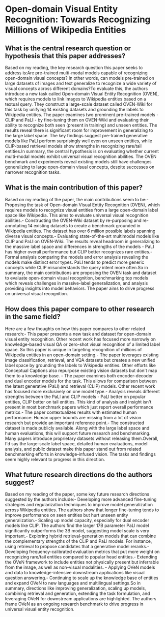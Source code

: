 # Open-domain Visual Entity Recognition: Towards Recognizing Millions of   Wikipedia Entities

## What is the central research question or hypothesis that this paper addresses?

Based on my reading, the key research question this paper seeks to address is:Are pre-trained multi-modal models capable of recognizing open-domain visual concepts? In other words, can models pre-trained on large datasets of images and text generalize to recognize a wide variety of visual concepts across different domains?To evaluate this, the authors introduce a new task called Open-domain Visual Entity Recognition (OVEN), which requires models to link images to Wikipedia entities based on a textual query. They construct a large-scale dataset called OVEN-Wiki for this task by unifying 14 existing datasets and grounding the labels to Wikipedia entities. The paper examines two prominent pre-trained models - CLIP and PaLI - by fine-tuning them on OVEN-Wiki and evaluating their ability to recognize both seen (present in training) and unseen entities. The results reveal there is significant room for improvement in generalizing to the large label space. The key findings suggest pre-trained generative models like PaLI perform surprisingly well even on unseen entities, while CLIP-based retrieval models show strengths in recognizing rare/tail entities.In summary, the central hypothesis is on evaluating whether current multi-modal models exhibit universal visual recognition abilities. The OVEN benchmark and experiments reveal existing models still have challenges generalizing to large open-domain visual concepts, despite successes on narrower recognition tasks.


## What is the main contribution of this paper?

Based on my reading of the paper, the main contributions seem to be:- Proposing the task of Open-domain Visual Entity Recognition (OVEN), which requires models to recognize visual entities from a large open-domain label space like Wikipedia. This aims to evaluate universal visual recognition abilities.- Constructing the OVEN-Wiki dataset by re-purposing and re-annotating 14 existing datasets to create a benchmark grounded in Wikipedia entities. The dataset has over 6 million possible labels spanning diverse visual concepts.- Evaluating state-of-the-art multimodal models like CLIP and PaLI on OVEN-Wiki. The results reveal headroom in generalizing to the massive label space and differences in strengths of the models - PaLI has higher overall performance but CLIP better recognizes rare entities.- Formal analysis comparing the models and error analysis revealing the models make distinct error types. PaLI tends to predict more generic concepts while CLIP misunderstands the query intent more often.So in summary, the main contributions are proposing the OVEN task and dataset to evaluate open-domain visual recognition, benchmarking top models which reveals challenges in massive-label generalization, and analysis providing insights into model behaviors. The paper aims to drive progress on universal visual recognition.


## How does this paper compare to other research in the same field?

Here are a few thoughts on how this paper compares to other related research:- This paper presents a new task and dataset for open-domain visual entity recognition. Other recent work has focused more narrowly on knowledge-based visual QA or zero-shot visual recognition of a limited label space. So this paper is unique in targeting recognition of millions of Wikipedia entities in an open-domain setting.- The paper leverages existing image classification, retrieval, and VQA datasets but creates a new unified label space by grounding the labels to Wikipedia entities. Other efforts like Conceptual Captions also repurpose existing vision datasets but don't map them to a knowledge base. - The paper examines both encoder-decoder and dual encoder models for the task. This allows for comparison between the latest generative (PaLI) and retrieval (CLIP) models. Other recent work has focused more exclusively on one model type.- Analysis reveals different strengths between the PaLI and CLIP models - PaLI better on popular entities, CLIP better on tail entities. This kind of analysis and insight isn't present in most benchmark papers which just report overall performance metrics.- The paper contextualizes results with estimated human performance. Human upper bounds are missing from a lot of vision research but provide an important reference point.- The constructed dataset is made publicly available. Along with the large label space and human evaluations, this will support future research and benchmarking. Many papers introduce proprietary datasets without releasing them.Overall, I'd say the large-scale label space, detailed human evaluations, model analysis, and public dataset make this paper stand out from related benchmarking efforts in knowledge-infused vision. The tasks and findings seem highly relevant to progress in this direction.


## What future research directions do the authors suggest?

Based on my reading of the paper, some key future research directions suggested by the authors include:- Developing more advanced fine-tuning strategies and regularization techniques to improve model generalization across Wikipedia entities. The authors show that longer fine-tuning tends to improve performance on seen entities but hurt unseen entity generalization.- Scaling up model capacity, especially for dual encoder models like CLIP. The authors find the larger 17B parameter PaLI model significantly outperforms the 3B model, suggesting model scale is very important.- Exploring hybrid retrieval-generation models that can combine the complementary strengths of the CLIP and PaLI models. For instance, using retrieval to propose candidates that a generative model reranks.- Developing frequency-calibrated evaluation metrics that put more weight on recognizing rare/tail entities compared to popular head entities.- Extending the OVeN framework to include entities not physically present but inferrable from the image, as well as non-visual modalities. - Applying OVeN models and data to knowledge-intensive downstream applications like visual question answering.- Continuing to scale up the knowledge base of entities and expand OVeN to new languages and multilingual settings.So in summary, directions like improving generalization, scaling up models, combining retrieval and generation, extending the task formulation, and leveraging OVeN for downstream applications are highlighted. The authors frame OVeN as an ongoing research benchmark to drive progress in universal visual entity recognition.
